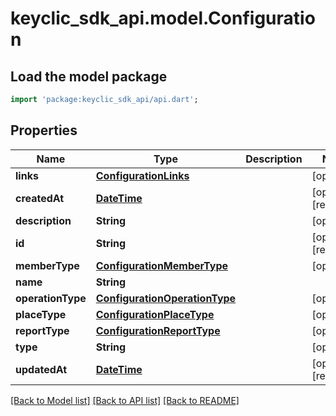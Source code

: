 # keyclic_sdk_api.model.Configuration

## Load the model package
```dart
import 'package:keyclic_sdk_api/api.dart';
```

## Properties
Name | Type | Description | Notes
------------ | ------------- | ------------- | -------------
**links** | [**ConfigurationLinks**](ConfigurationLinks.md) |  | [optional] 
**createdAt** | [**DateTime**](DateTime.md) |  | [optional] [readonly] 
**description** | **String** |  | [optional] 
**id** | **String** |  | [optional] [readonly] 
**memberType** | [**ConfigurationMemberType**](ConfigurationMemberType.md) |  | [optional] 
**name** | **String** |  | 
**operationType** | [**ConfigurationOperationType**](ConfigurationOperationType.md) |  | [optional] 
**placeType** | [**ConfigurationPlaceType**](ConfigurationPlaceType.md) |  | [optional] 
**reportType** | [**ConfigurationReportType**](ConfigurationReportType.md) |  | [optional] 
**type** | **String** |  | [optional] 
**updatedAt** | [**DateTime**](DateTime.md) |  | [optional] [readonly] 

[[Back to Model list]](../README.md#documentation-for-models) [[Back to API list]](../README.md#documentation-for-api-endpoints) [[Back to README]](../README.md)


